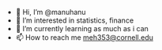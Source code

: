 - 👋 Hi, I’m @manuhanu
- 👀 I’m interested in statistics, finance
- 🌱 I’m currently learning as much as i can
- 📫 How to reach me meh353@cornell.edu

<!---
manuhanu/manuhanu is a ✨ special ✨ repository because its `README.md` (this file) appears on your GitHub profile.
You can click the Preview link to take a look at your changes.
--->

